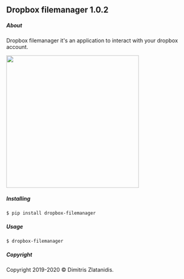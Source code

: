 ## Dropbox filemanager 1.0.2


##### About
Dropbox filemanager it's an application to interact
with your dropbox account.


[<img src="https://gitlab.com/dslackw/images/raw/master/dropbox/screenshot.png"  width="350">](https://gitlab.com/dslackw/dropbox-filemanager)


##### Installing

    $ pip install dropbox-filemanager


##### Usage

    $ dropbox-filemanager


##### Copyright
Copyright 2019-2020 © Dimitris Zlatanidis.

